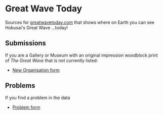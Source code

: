# Great Wave Today
Sources for [greatwavetoday.com](https://greatwavetoday.com) that shows where on Earth you can see Hokusai's Great Wave ...today!

## Submissions

If you are a Gallery or Museum with an original impression woodblock print of _The Great Wave_ that is not currently listed:
- [New Organisation form](https://github.com/gingerbeardman/greatwavetoday/issues/new/choose)

## Problems

If you find a problem in the data
- [Problem form](https://github.com/gingerbeardman/greatwavetoday/issues/new/choose)
